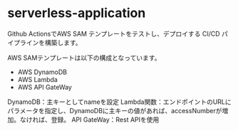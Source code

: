 # serverless-application

Github ActionsでAWS SAM テンプレートをテストし、デプロイする CI/CD パイプラインを構築します。

AWS SAMテンプレートは以下の構成となっています。
- AWS DynamoDB
- AWS Lambda
- AWS API GateWay

DynamoDB：主キーとしてnameを設定
Lambda関数：エンドポイントのURLにパラメータを指定し、DynamoDBに主キーの値があれば、accessNumberが増加。なければ、登録。
API GateWay：Rest APIを使用

